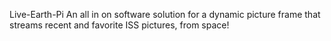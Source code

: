 Live-Earth-Pi
An all in on software solution for a dynamic picture frame that streams recent and favorite ISS pictures, from space!
